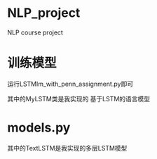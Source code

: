 # NLP_project
NLP course project


# 训练模型
运行LSTMlm_with_penn_assignment.py即可

其中的MyLSTM类是我实现的 基于LSTM的语言模型

# models.py 
其中的TextLSTM是我实现的多层LSTM模型 
